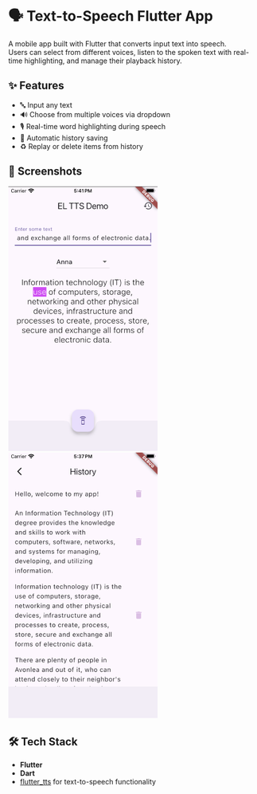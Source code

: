 # 🗣️ Text-to-Speech Flutter App

A mobile app built with Flutter that converts input text into speech.  
Users can select from different voices, listen to the spoken text with real-time highlighting, and manage their playback history.

## ✨ Features

- 🔤 Input any text
- 🔊 Choose from multiple voices via dropdown
- 🎙️ Real-time word highlighting during speech
- 📝 Automatic history saving
- ♻️ Replay or delete items from history

## 📸 Screenshots

<p float="left">
  <img src="Screenshots/home_demo.png" width="300">
  <img src="Screenshots/history_demo.png" width="300">
</p>

## 🛠️ Tech Stack

- **Flutter**
- **Dart**
- [flutter_tts](https://pub.dev/packages/flutter_tts) for text-to-speech functionality

